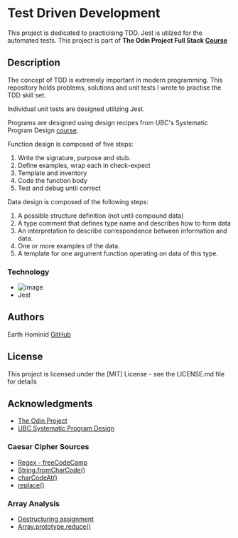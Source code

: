 # Test Driven Development

This project is dedicated to practicising TDD. Jest is utilzed for the automated tests. This project is part of **The Odin Project Full Stack [Course](https://www.theodinproject.com/paths/full-stack-javascript/courses/javascript/lessons/testing-basics)**

## Description

The concept of TDD is extremely important in modern programming. This repository holds problems, solutions and unit tests I wrote to practise the TDD skill set. 

Individual unit tests are designed utilizing Jest. 

Programs are designed using design recipes from UBC's  Systematic Program Design [course](https://edge.edx.org/courses/course-v1:UBC+CPSC110+2017S/77860a93562d40bda45e452ea064998b/). 

Function design is composed of five steps:
1. Write the signature, purpose and stub.
2. Define examples, wrap each in check-expect
3. Template and inventory
4. Code the function body
5. Test and debug until correct

Data design is composed of the following steps:
1. A possible structure definition (not until compound data)
2. A type comment that defines type name and describes how to form data
3. An interpretation to describe correspondence between information and data.
4. One or more examples of the data.
5. A template for one argument function operating on data of this type.

### Technology
* ![image](https://img.shields.io/badge/JavaScript-323330?style=for-the-badge&logo=javascript&logoColor=F7DF1E)
* Jest

## Authors

Earth Hominid 
[GitHub](https://github.com/Earth-Hominid)

## License

This project is licensed under the [MIT] License - see the LICENSE.md file for details

## Acknowledgments

* [The Odin Project](https://www.theodinproject.com/paths/full-stack-javascript/courses/javascript/lessons/testing-practice)
* [UBC Systematic Program Design](https://edge.edx.org/courses/course-v1:UBC+CPSC110+2017S/77860a93562d40bda45e452ea064998b/)

### Caesar Cipher Sources

* [Regex - freeCodeCamp](https://www.freecodecamp.org/learn/javascript-algorithms-and-data-structures/regular-expressions/match-letters-of-the-alphabet)
* [String.fromCharCode()](https://developer.mozilla.org/en-US/docs/Web/JavaScript/Reference/Global_Objects/String/fromCharCode)
* [charCodeAt()](https://developer.mozilla.org/en-US/docs/Web/JavaScript/Reference/Global_Objects/String/charCodeAt)
* [replace()](https://www.w3schools.com/js/js_regexp.asp)

### Array Analysis

* [Destructuring assignment](https://developer.mozilla.org/en-US/docs/Web/JavaScript/Reference/Operators/Destructuring_assignment)
* [Array.prototype.reduce()](https://developer.mozilla.org/en-US/docs/Web/JavaScript/Reference/Global_Objects/Array/Reduce)
